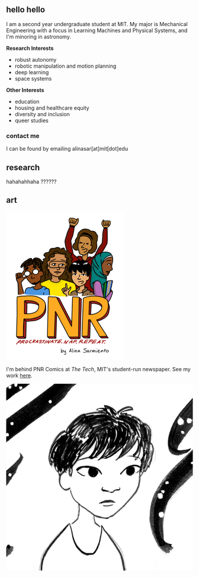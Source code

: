 ## hello hello
I am a second year undergraduate student at MIT. My major is Mechanical Engineering with a focus in Learning Machines and Physical Systems, and I'm minoring in astronomy. 

**Research Interests**
- robust autonomy
- robotic manipulation and motion planning
- deep learning
- space systems

**Other Interests**
- education
- housing and healthcare equity
- diversity and inclusion
- queer studies

### contact me
I can be found by emailing alinasar[at]mit[dot]edu

## research

hahahahhaha ??????

## art
![PNR Comics logo](/assets/pnr_logo_small.png)

I'm behind PNR Comics at *The Tech*, MIT's student-run newspaper. See my work [here](https://thetech.com/photographers/alina-sarmiento).

![thumbnail for Carried zine](/assets/carried_thumbnail.JPG)
